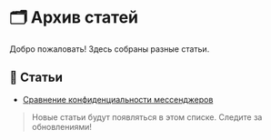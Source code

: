# 🗂 Архив статей

Добро пожаловать! Здесь собраны разные статьи.

## 📑 Статьи

- [Сравнение конфиденциальности мессенджеров](articles/messengers-privacy.md)

> Новые статьи будут появляться в этом списке. Следите за обновлениями!
